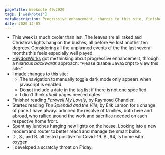 ```yaml
---
pageTitle: Weeknote 49/2020
tags: ['weeknotes']
metaDescription: Progressive enhancement, changes to this site, finished another Phillip Marlowe novel, positive COVID tests. 
date: 2020-12-05
---
```

* This week is much cooler than last. The leaves are all raked and Christmas lights hang on the bushes, all before we lost another ten degrees. Considering all the unplanned events of the the last several months this feels especially well played. 
* [HeydonWorks](https://heydonworks.com/) got me thinking about progressive enhancement, through a hilarious _backwards_ approach: “Please disable JavaScript to view this site.”
* I made changes to this site: 
	* The navigation to manually toggle dark mode only appears when javascript is enabled. 
	* Do not include a date in the tag list if there is not one specified. 
	* I didn’t think _about_ pages needed dates. 
* Finished reading _Farewell My Lovely_, by Raymond Chandler. 
* Started reading _The Splendid and the Vile_, by Erik Larson for a change of pace. I have always admired the resolve of families, both here and abroad, who rallied around the work and sacrifice needed on each respective home front. 
* Spent my lunches hanging new lights on the house. Looking into a new modem and router to better reach and manage the smart bulbs. 
* D., S., and B. all tested positive for Covid-19. B., 94, is home with oxygen. 
* I developed a scratchy throat on Friday. 